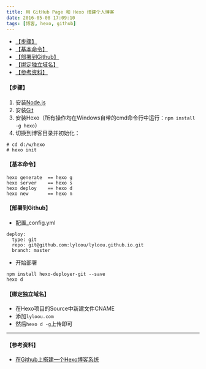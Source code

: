 ```yaml
---
title: 用 GitHub Page 和 Hexo 搭建个人博客
date: 2016-05-08 17:09:10
tags: [博客, hexo, github]
---
```


<!-- MarkdownTOC -->

- [【步骤】](#【步骤】)
- [【基本命令】](#【基本命令】)
- [【部署到Github】](#【部署到github】)
- [【绑定独立域名】](#【绑定独立域名】)
- [【参考资料】](#【参考资料】)

<!-- /MarkdownTOC -->

#### 【步骤】
1. 安装[Node.js](https://nodejs.org/en/)
2. 安装[Git ](https://git-scm.com/)
3. 安装Hexo（所有操作均在Windows自带的cmd命令行中运行：`npm install -g hexo`）
4. 切换到博客目录并初始化：
```
# cd d:/w/hexo
# hexo init
```

#### 【基本命令】
``` 
hexo generate  == hexo g
hexo server    == hexo s
hexo deploy    == hexo d
hexo new       == hexo n
```

#### 【部署到Github】
* 配置_config.yml
```
deploy:
  type: git
  repo: git@github.com:lyloou/lyloou.github.io.git
  branch: master
```
* 开始部署
```
npm install hexo-deployer-git --save
hexo d
```

#### 【绑定独立域名】
* 在Hexo项目的Source中新建文件CNAME
* 添加`lyloou.com`
* 然后`hexo d -g`上传即可

---
#### 【参考资料】
* [在Github上搭建一个Hexo博客系统](http://wenjunoy.com/2016/hexo-github-blog/)
